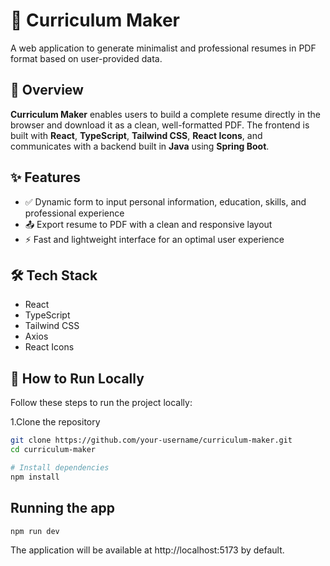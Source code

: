 # 📄 Curriculum Maker

A web application to generate minimalist and professional resumes in PDF format based on user-provided data.

## 📝 Overview

**Curriculum Maker** enables users to build a complete resume directly in the browser and download it as a clean, well-formatted PDF. The frontend is built with **React**, **TypeScript**, **Tailwind CSS**, **React Icons**, and communicates with a backend built in **Java** using **Spring Boot**.

## ✨ Features

- ✅ Dynamic form to input personal information, education, skills, and professional experience  
- 📤 Export resume to PDF with a clean and responsive layout  
- ⚡ Fast and lightweight interface for an optimal user experience

## 🛠️ Tech Stack

- React  
- TypeScript  
- Tailwind CSS  
- Axios  
- React Icons  

## 🚀 How to Run Locally

Follow these steps to run the project locally:

1.Clone the repository
```bash
git clone https://github.com/your-username/curriculum-maker.git
cd curriculum-maker

# Install dependencies
npm install
```
## Running the app
```bash
npm run dev
```
The application will be available at http://localhost:5173 by default.